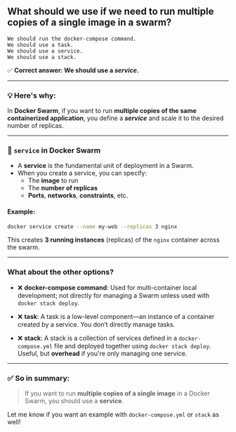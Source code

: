 ## What should we use if we need to run multiple copies of a single image in a swarm?
```
We should run the docker-compose command.
We should use a task.
We should use a service.
We should use a stack.
```

✅ **Correct answer: We should use a _service_.**

---

### 💡 Here's why:

In **Docker Swarm**, if you want to run **multiple copies of the same containerized application**, you define a **_service_** and scale it to the desired number of replicas.

---

### 🔧 `service` in Docker Swarm
- A **service** is the fundamental unit of deployment in a Swarm.
- When you create a service, you can specify:
  - The **image** to run
  - The **number of replicas**
  - **Ports**, **networks**, **constraints**, etc.

#### Example:
```bash
docker service create --name my-web --replicas 3 nginx
```
This creates **3 running instances** (replicas) of the `nginx` container across the swarm.

---

### What about the other options?

- ❌ **docker-compose command**: Used for multi-container local development; not directly for managing a Swarm unless used with `docker stack deploy`.

- ❌ **task**: A task is a low-level component—an instance of a container created by a service. You don’t directly manage tasks.

- ❌ **stack**: A stack is a collection of services defined in a `docker-compose.yml` file and deployed together using `docker stack deploy`. Useful, but **overhead** if you're only managing one service.

---

### ✅ So in summary:
> If you want to run **multiple copies of a single image** in a Docker Swarm, you should use a **service**.

Let me know if you want an example with `docker-compose.yml` or `stack` as well!
